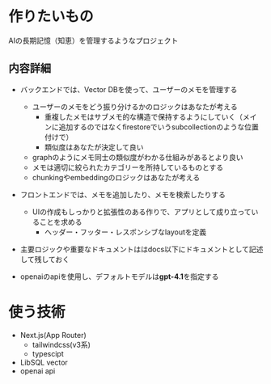 # 作りたいもの

AIの長期記憶（知恵）を管理するようなプロジェクト

## 内容詳細

- バックエンドでは、Vector DBを使って、ユーザーのメモを管理する

  - ユーザーのメモをどう振り分けるかのロジックはあなたが考える
    - 重複したメモはサブメモ的な構造で保持するようにしていく（メインに追加するのではなくfirestoreでいうsubcollectionのような位置付けで）
    - 類似度はあなたが決定して良い
  - graphのようにメモ同士の類似度がわかる仕組みがあるとより良い
  - メモは適切に絞られたカテゴリーを所持しているものとする
  - chunkingやembeddingのロジックはあなたが考える

- フロントエンドでは、メモを追加したり、メモを検索したりする

  - UIの作成もしっかりと拡張性のある作りで、アプリとして成り立っていることを求める
    - ヘッダー・フッター・レスポンシブなlayoutを定義

- 主要ロジックや重要なドキュメントははdocs以下にドキュメントとして記述して残しておく
- openaiのapiを使用し、デフォルトモデルは**gpt-4.1**を指定する

# 使う技術

- Next.js(App Router)
  - tailwindcss(v3系)
  - typescipt
- LibSQL vector
- openai api

